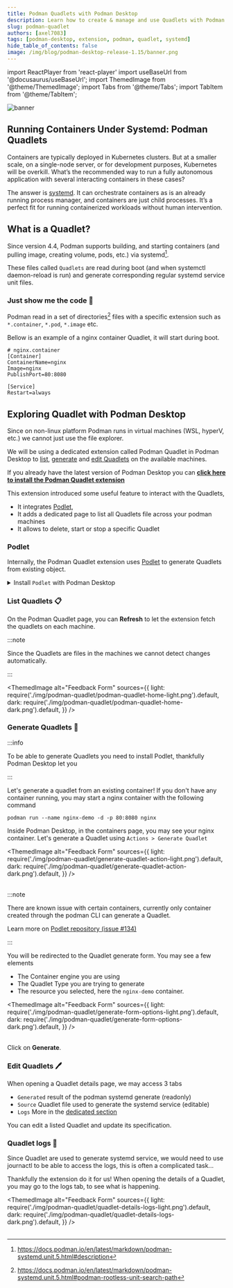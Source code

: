 ```yaml
---
title: Podman Quadlets with Podman Desktop
description: Learn how to create & manage and use Quadlets with Podman Desktop
slug: podman-quadlet
authors: [axel7083]
tags: [podman-desktop, extension, podman, quadlet, systemd]
hide_table_of_contents: false
image: /img/blog/podman-desktop-release-1.15/banner.png
---
```


import ReactPlayer from 'react-player'
import useBaseUrl from '@docusaurus/useBaseUrl';
import ThemedImage from '@theme/ThemedImage';
import Tabs from '@theme/Tabs';
import TabItem from '@theme/TabItem';

![banner](img/ai-lab-first-app/banner.png)

## Running Containers Under Systemd: Podman Quadlets

Containers are typically deployed in Kubernetes clusters.
But at a smaller scale, on a single-node server, or for development purposes, Kubernetes will be overkill.
What’s the recommended way to run a fully autonomous application with several interacting containers in these cases?

The answer is [systemd](https://systemd.io/). It can orchestrate containers as is an already running process manager, and containers are just child processes.
It’s a perfect fit for running containerized workloads without human intervention.

## What is a Quadlet?

Since version 4.4, Podman supports building, and starting containers (and pulling image, creating volume, pods, etc.) via systemd[^1].

These files called `Quadlets` are read during boot (and when systemctl daemon-reload is run) and generate corresponding regular systemd service unit files.

### Just show me the code :eyes:

Podman read in a set of directories[^2] files with a specific extension such as `*.container`, `*.pod`, `*.image` etc.

Bellow is an example of a nginx container Quadlet, it will start during boot.

```editorconfig title="~/.config/containers/systemd/nginx.container"
# nginx.container
[Container]
ContainerName=nginx
Image=nginx
PublishPort=80:8080

[Service]
Restart=always
```

## Exploring Quadlet with Podman Desktop

Since on non-linux platform Podman runs in virtual machines (WSL, hyperV, etc.) we cannot just use the file explorer.

We will be using a dedicated extension called Podman Quadlet in Podman Desktop to [list](#list-quadlets), [generate](#generate-quadlets) and [edit Quadlets](#edit-quadlets) on the available machines.

If you already have the latest version of Podman Desktop you can <a href="podman-desktop:extension/podman-desktop.quadlet">**click here to install the Podman Quadlet extension**</a>

This extension introduced some useful feature to interact with the Quadlets,

- It integrates [Podlet](#podlet),
- It adds a dedicated page to list all Quadlets file across your podman machines
- It allows to delete, start or stop a specific Quadlet

### Podlet

Internally, the Podman Quadlet extension uses [Podlet](https://github.com/containers/podlet) to generate Quadlets from existing object.

<details>
  <summary>Install <code>Podlet</code> with Podman Desktop</summary>

Once the Podman Quadlet extension installed in Podman Desktop, you may go `Settings > CLI Tools` to found Podlet

<ThemedImage
alt="Feedback Form"
sources={{
    light: require('./img/podman-quadlet/cli-podlet-light.png').default,
    dark: require('./img/podman-quadlet/cli-podlet-dark.png').default,
  }}
/>
<br/><br/>
Click on **Install** to start the installation.
<br/>
:::note

You may need to select which version to install, we recommend to use the latest available.

:::

</details>

### List Quadlets :clipboard:

On the Podman Quadlet page, you can **Refresh** to let the extension fetch the quadlets on each machine.

:::note

Since the Quadlets are files in the machines we cannot detect changes automatically.

:::

<ThemedImage
alt="Feedback Form"
sources={{
    light: require('./img/podman-quadlet/podman-quadlet-home-light.png').default,
    dark: require('./img/podman-quadlet/podman-quadlet-home-dark.png').default,
  }}
/>

### Generate Quadlets :hammer:

:::info

To be able to generate Quadlets you need to install Podlet, thankfully Podman Desktop let you

:::

Let's generate a quadlet from an existing container! If you don't have any container running, you may start a nginx container with the following command

```shell
podman run --name nginx-demo -d -p 80:8080 nginx
```

Inside Podman Desktop, in the containers page, you may see your nginx container.
Let's generate a Quadlet using `Actions > Generate Quadlet`

<ThemedImage
alt="Feedback Form"
sources={{
    light: require('./img/podman-quadlet/generate-quadlet-action-light.png').default,
    dark: require('./img/podman-quadlet/generate-quadlet-action-dark.png').default,
  }}
/>
<br/><br/>

:::note

There are known issue with certain containers, currently only container created through the podman CLI can generate a Quadlet.

Learn more on [Podlet repository (issue #134)](https://github.com/containers/podlet/issues/134)

:::

You will be redirected to the Quadlet generate form. You may see a few elements

- The Container engine you are using
- The Quadlet Type you are trying to generate
- The resource you selected, here the `nginx-demo` container.

<ThemedImage
alt="Feedback Form"
sources={{
    light: require('./img/podman-quadlet/generate-form-options-light.png').default,
    dark: require('./img/podman-quadlet/generate-form-options-dark.png').default,
  }}
/>
<br/><br/>

Click on **Generate**.

### Edit Quadlets :pen:

When opening a Quadlet details page, we may access 3 tabs

- `Generated` result of the podman systemd generate (readonly)
- `Source` Quadlet file used to generate the systemd service (editable)
- `Logs` More in the [dedicated section](#quadlet-logs-scroll)

You can edit a listed Quadlet and update its specification.

### Quadlet logs :scroll:

Since Quadlet are used to generate systemd service, we would need to use journactl to be able to access the logs, this is often a complicated task...

Thankfully the extension do it for us! When opening the details of a Quadlet, you may go to the logs tab, to see what is happening.

<ThemedImage
alt="Feedback Form"
sources={{
    light: require('./img/podman-quadlet/quadlet-details-logs-light.png').default,
    dark: require('./img/podman-quadlet/quadlet-details-logs-dark.png').default,
  }}
/>
<br/><br/>

[^1]: https://docs.podman.io/en/latest/markdown/podman-systemd.unit.5.html#description

[^2]: https://docs.podman.io/en/latest/markdown/podman-systemd.unit.5.html#podman-rootless-unit-search-path
